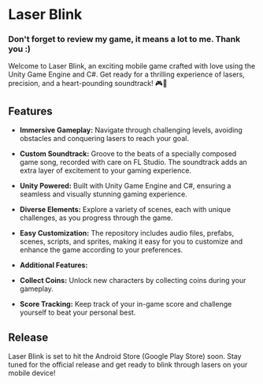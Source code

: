 # Laser Blink

<h3>Don't forget to review my game, it means a lot to me. Thank you :)</h3>

Welcome to Laser Blink, an exciting mobile game crafted with love using the Unity Game Engine and C#. Get ready for a thrilling experience of lasers, precision, and a heart-pounding soundtrack! 🎮🚀

## Features

- **Immersive Gameplay:** Navigate through challenging levels, avoiding obstacles and conquering lasers to reach your goal.

- **Custom Soundtrack:** Groove to the beats of a specially composed game song, recorded with care on FL Studio. The soundtrack adds an extra layer of excitement to your gaming experience.

- **Unity Powered:** Built with Unity Game Engine and C#, ensuring a seamless and visually stunning gaming experience.

- **Diverse Elements:** Explore a variety of scenes, each with unique challenges, as you progress through the game. 

- **Easy Customization:** The repository includes audio files, prefabs, scenes, scripts, and sprites, making it easy for you to customize and enhance the game according to your preferences.

- **Additional Features:**
- **Collect Coins:** Unlock new characters by collecting coins during your gameplay.
- **Score Tracking:** Keep track of your in-game score and challenge yourself to beat your personal best.


## Release

Laser Blink is set to hit the Android Store (Google Play Store) soon. Stay tuned for the official release and get ready to blink through lasers on your mobile device!
